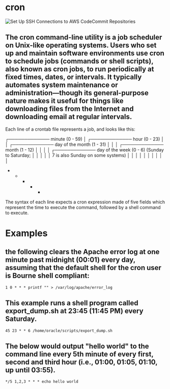 # cron

![Set Up SSH Connections to AWS CodeCommit Repositories](https://res-1.cloudinary.com/hv4xf2jgd/image/upload/q_auto/v1/images/cron_expression_syntax.png)


## The cron command-line utility is a job scheduler on Unix-like operating systems. Users who set up and maintain software environments use cron to schedule jobs (commands or shell scripts), also known as cron jobs, to run periodically at fixed times, dates, or intervals. It typically automates system maintenance or administration—though its general-purpose nature makes it useful for things like downloading files from the Internet and downloading email at regular intervals.

Each line of a crontab file represents a job, and looks like this:

 ┌───────────── minute (0 - 59)
 │ ┌───────────── hour (0 - 23)
 │ │ ┌───────────── day of the month (1 - 31)
 │ │ │ ┌───────────── month (1 - 12)
 │ │ │ │ ┌───────────── day of the week (0 - 6) (Sunday to Saturday;
 │ │ │ │ │                                   7 is also Sunday on some systems)
 │ │ │ │ │
 │ │ │ │ │
 * * * * * <command to execute>
The syntax of each line expects a cron expression made of five fields which represent the time to execute the command, followed by a shell command to execute.

# Examples

## the following clears the Apache error log at one minute past midnight (00:01) every day, assuming that the default shell for the cron user is Bourne shell compliant:

    1 0 * * * printf "" > /var/log/apache/error_log
    
## This example runs a shell program called export_dump.sh at 23:45 (11:45 PM) every Saturday.

    45 23 * * 6 /home/oracle/scripts/export_dump.sh

## The below would output "hello world" to the command line every 5th minute of every first, second and third hour (i.e., 01:00, 01:05, 01:10, up until 03:55).
    
    */5 1,2,3 * * * echo hello world
